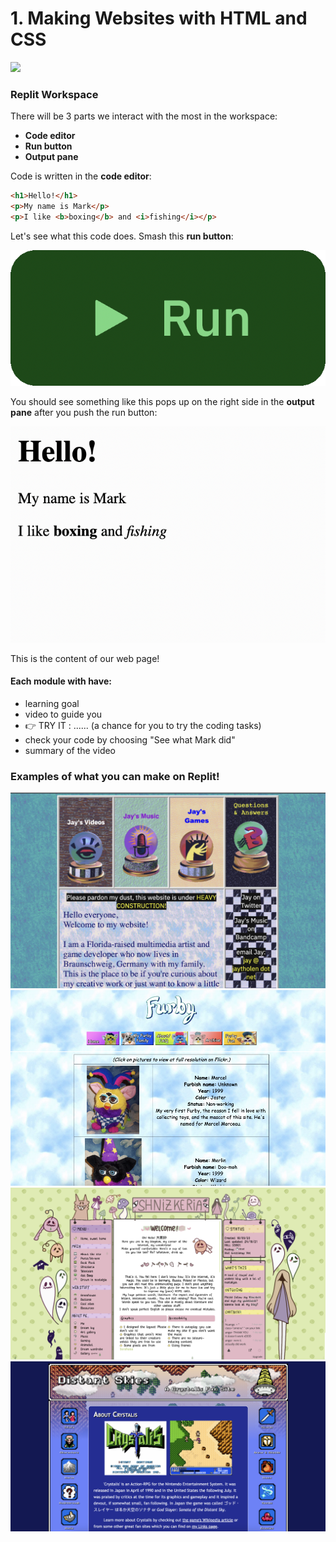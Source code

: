 # 1. Making Websites with HTML and CSS
![](https://youtu.be/POPQH7E9IDE)




### Replit Workspace

There will be 3 parts we interact with the most in the workspace: 
- **Code editor**
- **Run button**
- **Output pane**

Code is written in the **code editor**:

```html
<h1>Hello!</h1>
<p>My name is Mark</p>
<p>I like <b>boxing</b> and <i>fishing</i></p>
```

Let's see what this code does. Smash this **run button**:

![smash this thing (the one in the header, not this one!)](images/run.png)

You should see something like this pops up on the right side in the **output pane** after you push the run button:

![hello](images/hello.png)

This is the content of our web page! 

#### Each module with have:
  - learning goal
  - video to guide you
  -  👉 TRY IT : ...... (a chance for you to try the coding tasks)
  -  check your code by choosing "See what Mark did"
  - summary of the video
    
### Examples of what you can make on Replit!

[![a humble website of one of my favorite artists](images/jaytholen.png)](https://jaytholen.net/)
[![this person made a website about their passion in furbies!](images/furbyworld.png)](https://myfurbyworld.neocities.org/)
[![very pretty](images/nuange.png)](https://nuange.neocities.org/)
[![a fanpage for a game](images/distantskies.png)](https://distantskies.neocities.org/)

